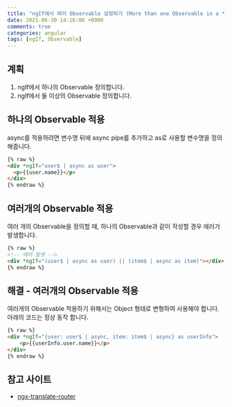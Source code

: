 ```yaml
---
title: "ngIf에서 여러 Observable 설정하기 (More than one Observable in a *ngIf statement)"
date: 2021-06-30 14:16:00 +0900
comments: true
categories: angular
tags: [ngIf, Observable]
---
```



## 계획
1. ngIf에서 하나의 Observable 정의합니다.
2. ngIf에서 둘 이상의 Observable 정의합니다.



## 하나의 Observable 적용
async를 적용하려면 변수명 뒤에 async pipe를 추가하고 as로 사용할 변수명을 정의해줍니다.

```html
{% raw %}
<div *ngIf="user$ | async as user">
  <p>{{user.name}}</p>
</div>
{% endraw %}
```

## 여러개의 Observable 적용
여러 개의 Observable을 정의할 때, 하나의 Observable과 같이 작성할 경우 에러가 발생합니다.

```html
{% raw %}
<!-- 에러 발생 -->
<div *ngIf="(user$ | async as user) || (item$ | async as item)"></div>
{% endraw %}
```


## 해결 - 여러개의 Observable 적용
여러개의 Observable 적용하기 위해서는 Object 형태로 변형하여 사용해야 합니다.<br>
아래의 코드는 정상 동작 합니다.

```html
{% raw %}
<div *ngIf="{user: user$ | async, item: item$ | async} as userInfo">
	<p>{{userInfo.user.name}}</p>
</div>
{% endraw %}
```



## 참고 사이트
- [ngx-translate-router](https://github.com/gilsdav/ngx-translate-router)


